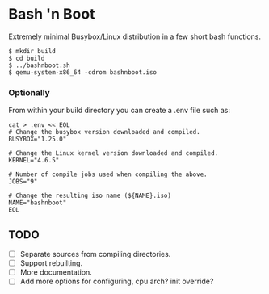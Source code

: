 # Bash 'n Boot
Extremely minimal Busybox/Linux distribution in a few short bash functions.
```
$ mkdir build
$ cd build
$ ../bashnboot.sh
$ qemu-system-x86_64 -cdrom bashnboot.iso
```

### Optionally
From within your build directory you can create a .env file such as:
```
cat > .env << EOL
# Change the busybox version downloaded and compiled.
BUSYBOX="1.25.0"

# Change the Linux kernel version downloaded and compiled.
KERNEL="4.6.5"

# Number of compile jobs used when compiling the above.
JOBS="9"

# Change the resulting iso name (${NAME}.iso)
NAME="bashnboot"
EOL
```
## TODO
- [ ] Separate sources from compiling directories.
- [ ] Support rebuilting.
- [ ] More documentation.
- [ ] Add more options for configuring, cpu arch? init override?
